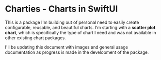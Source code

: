 # Charties - Charts in SwiftUI

This is a package I'm building out of personal need to easily create configurable, reusable, and beautiful charts. I'm starting with a **scatter plot chart**, which is specifically the type of chart I need and was not available in other existing chart packages.

I'll be updating this document with images and general usage documentation as progress is made in the development of the package.
